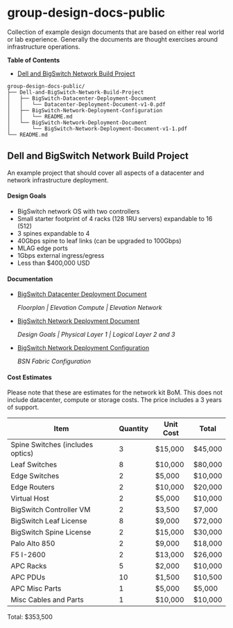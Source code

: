 # group-design-docs-public

Collection of example design documents that are based on either real world or lab experience. Generally the documents are thought exercises around infrastructure operations.

**Table of Contents**

- [Dell and BigSwitch Network Build Project](#Dell-and-BigSwitch-Network-Build-Project)

```
group-design-docs-public/
├── Dell-and-BigSwitch-Network-Build-Project
│   ├── BigSwitch-Datacenter-Deployment-Document
│   │   └── Datacenter-Deployment-Document-v1-0.pdf
│   ├── BigSwitch-Network-Deployment-Configuration
│   │   └── README.md
│   └── BigSwitch-Network-Deployment-Document
│       └── BigSwitch-Network-Deployment-Document-v1-1.pdf
└── README.md

```

## Dell and BigSwitch Network Build Project

An example project that should cover all aspects of a datacenter and network infrastructure deployment.

#### Design Goals

- BigSwitch network OS with two controllers
- Small starter footprint of 4 racks (128 1RU servers) expandable to 16 (512)
- 3 spines expandable to 4
- 40Gbps spine to leaf links (can be upgraded to 100Gbps)
- MLAG edge ports
- 1Gbps external ingress/egress
- Less than $400,000 USD

#### Documentation

- [BigSwitch Datacenter Deployment Document](https://github.com/hmoats/group-design-docs-public/blob/master/Dell-and-BigSwitch-Network-Build-Project/BigSwitch-Datacenter-Deployment-Document/Datacenter-Deployment-Document-v1-0.pdf) 

	*Floorplan | Elevation Compute | Elevation Network*
- [BigSwitch Network Deployment Document](https://github.com/hmoats/group-design-docs-public/blob/master/Dell-and-BigSwitch-Network-Build-Project/BigSwitch-Network-Deployment-Document/BigSwitch-Network-Deployment-Document-v1-1.pdf)

	*Design Goals | Physical Layer 1 | Logical Layer 2 and 3*
- [BigSwitch Network Deployment Configuration](https:////github.com/hmoats/group-design-docs-public/blob/master/Dell-and-BigSwitch-Network-Build-Project/BigSwitch-Network-Deployment-Configuration/README.md)

	*BSN Fabric Configuration*

#### Cost Estimates

Please note that these are estimates for the network kit BoM. This does not include datacenter, compute or storage costs. The price includes a 3 years of support. 

| Item | Quantity | Unit Cost | Total |
| --- | --- | --- | --- |
| Spine Switches (includes optics) | 3 | $15,000 | $45,000 |
| Leaf Switches | 8 | $10,000 | $80,000 |
| Edge Switches | 2 | $5,000 | $10,000 |
| Edge Routers | 2 | $10,000 | $20,000 |
| Virtual Host | 2 | $5,000 | $10,000 |
| BigSwitch Controller VM | 2 | $3,500 | $7,000 |
| BigSwitch Leaf License | 8 | $9,000 | $72,000 |
| BigSwitch Spine License | 2 | $15,000 | $30,000 |
| Palo Alto 850 | 2 | $9,000 | $18,000 |
| F5 I-2600 | 2 | $13,000 | $26,000 |
| APC Racks | 5 | $2,000 | $10,000 |
| APC PDUs | 10 | $1,500 | $10,500 |
| APC Misc Parts | 1 | $5,000 | $5,000 |
| Misc Cables and Parts | 1 | $10,000 | $10,000 |

Total: $353,500

